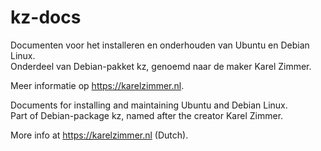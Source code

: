 # kz-docs
Documenten voor het installeren en onderhouden van Ubuntu en Debian Linux.\
Onderdeel van Debian-pakket kz, genoemd naar de maker Karel Zimmer.

Meer informatie op https://karelzimmer.nl.

Documents for installing and maintaining Ubuntu and Debian Linux.\
Part of Debian-package kz, named after the creator Karel Zimmer.

More info at https://karelzimmer.nl (Dutch).
